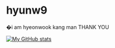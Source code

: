 # hyunw9
�i am hyeonwook kang man 
THANK YOU


[![My GitHub stats](https://github-readme-stats.vercel.app/api?username=hyunw9)](https://github.com/hyunw9/github-readme-stats)
